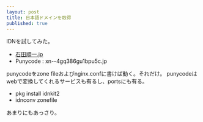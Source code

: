 ```yaml
---
layout: post
title: 日本語ドメインを取得
published: true
---
```


IDNを試してみた。

* [石田順一.jp](http://xn--4gq386gu1bpu5c.jp/)
* Punycode : xn--4gq386gu1bpu5c.jp

punycodeをzone fileおよびnginx.confに書けば動く。それだけ。
punycodeはwebで変換してくれるサービスも有るし、portsにも有る。

* pkg install idnkit2
* idnconv zonefile

あまりにもあっさり。
